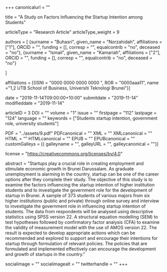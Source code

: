 +++
canonicalurl = ""

title = "A Study on Factors Influencing the Startup Intention among Students"

articleType = "Research Article"
articleType_weight = 9

authors = [
  {surname = "Buhasri",  given_name = "Norzahidah",  affiliations = ["1"],  ORCID = "", funding = [], corresp = "", equalcontrib = "no", deceased = "no"},
  {surname = "Ismail",  given_name = "Kamariah",  affiliations = ["2"],  ORCID = "", funding = [], corresp = "", equalcontrib = "no", deceased = "no"}
  
]

affiliations = [{ISNI = "0000 0000 0000 0000 ", ROR = "0000aaa11", name ="1,2 UTB School of Business, Universiti Teknologi Brunei"}]


date = "2019-11-14T09:00:00+10:00"
submitdate = "2019-11-14"
modifieddate = "2019-11-14"

articleID = 3
DOI = ""
volume = "1"
issue = ""
firstpage = "112"
lastpage = "124"
language = ""
keywords = ["Students startup intention, government role, university students"]


PDF = "../assets/9.pdf"
PDFcanonical = ""
XML = ""
XMLcanonical = ""
HTML = ""
HTMLcanonical = ""
EPUB = ""
EPUBcanonical = ""
customGalleys = [{ galleyname = "", galleyURL = "", galleycanonical = ""}]

license = "https://creativecommons.org/licenses/by/4.0"

abstract = "Startups play a crucial role in creating employment and stimulate economic growth in Brunei Darussalam.  As graduate unemployment is alarming in the country, startup can be one of the career options after they complete their study.  The objective of this study is to examine the factors influencing the startup intention of higher institution students and to investigate the government role for the development of startup in Brunei.  A sample of 373 students of various majors from six higher institutions (public and private) through online survey and interview to investigate the government role in influencing startup intention of students.  The data from respondents will be analysed using descriptive statistics using SPSS version 22.  A structural equation modelling (SEM) to test hypotheses followed by confirmatory factor analysis (CFA) to examine the validity of measurement model with the use of AMOS version 22.  The result is expected to develop appropriate actions which can be recommended and explored to support and encourage their intentions for startup through formulation of relevant policies.  The policies that are formulated and implemented effectively can encourage the development and growth of startups in the country."


socialimage = ""
socialimagealt = ""
twitterhandle = ""
+++

